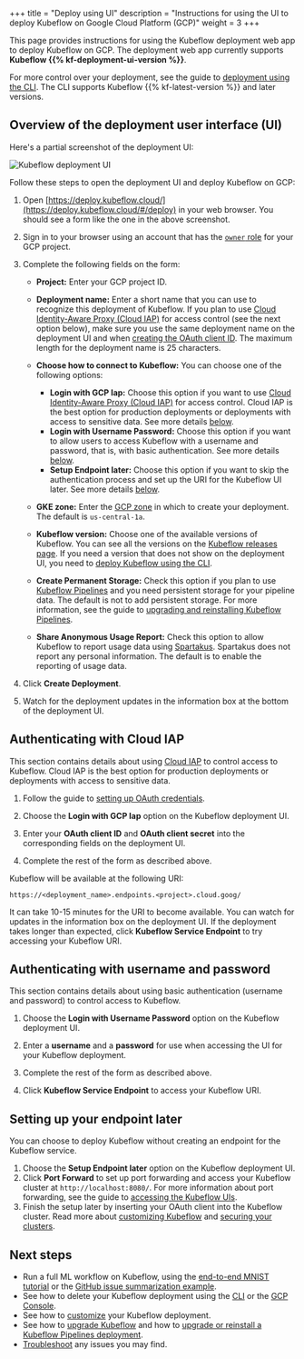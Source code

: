+++
title = "Deploy using UI"
description = "Instructions for using the UI to deploy Kubeflow on Google Cloud Platform (GCP)"
weight = 3
+++

This page provides instructions for using the Kubeflow deployment web app to
deploy Kubeflow on GCP. The deployment web app currently supports
**Kubeflow {{% kf-deployment-ui-version %}}**.

For more control over your deployment, see the guide to 
[deployment using the CLI](/docs/gke/deploy/deploy-cli).
The CLI supports Kubeflow {{% kf-latest-version %}} and later versions.

## Overview of the deployment user interface (UI)

Here's a partial screenshot of the deployment UI:

<img src="/docs/images/kubeflow-deployment.png" 
  alt="Kubeflow deployment UI"
  class="mt-3 mb-3 border border-info rounded">

Follow these steps to open the deployment UI and deploy Kubeflow on GCP:

1. Open [https://deploy.kubeflow.cloud/](https://deploy.kubeflow.cloud/#/deploy)
  in your web browser. You should see a form like the one in the above
  screenshot.
1. Sign in to your browser using an account that has the 
  [`owner` role](https://cloud.google.com/iam/docs/understanding-roles) 
  for your GCP project.
1. Complete the following fields on the form:

    * **Project:** Enter your GCP project ID.
    * **Deployment name:** Enter a short name that you can use to recognize this 
      deployment of Kubeflow. If you plan to use [Cloud Identity-Aware Proxy
      (Cloud IAP)](https://cloud.google.com/iap/docs/) for access control (see
      the next option below), make sure you use the same deployment name 
      on the deployment UI and when [creating the OAuth 
      client ID](/docs/gke/deploy/oauth-setup/).
      The maximum length for the deployment name is 25 characters.
    * **Choose how to connect to Kubeflow:** You can choose one of the
      following options:

      * **Login with GCP Iap:** Choose this option if you want to use [Cloud 
        Identity-Aware Proxy (Cloud
        IAP)](https://cloud.google.com/iap/docs/) for access control.
        Cloud IAP is the best option for production deployments or deployments 
        with access to sensitive data. See more details [below](#cloud-iap).
      * **Login with Username Password:** Choose this option if you want to
        allow users to access Kubeflow with a username and password, that is,
        with basic authentication. See more details [below](#basic-auth).
      * **Setup Endpoint later:** Choose this option if you want to skip
        the authentication process and set up the URI for the Kubeflow UI later.
        See more details [below](#later-auth).

    * **GKE zone:** Enter the 
      [GCP zone](https://cloud.google.com/compute/docs/regions-zones/) in which 
      to create your deployment. The default is `us-central-1a`.
    * **Kubeflow version:** Choose one of the available versions of Kubeflow.
      You can see all the versions on the 
      [Kubeflow releases page](https://github.com/kubeflow/kubeflow/releases/).
      If you need a version that does not show on the deployment UI, you need to
      [deploy Kubeflow using the CLI](/docs/gke/deploy/deploy-cli).
    * **Create Permanent Storage:** Check this option if you plan to use 
      [Kubeflow Pipelines](/docs/pipelines/pipelines-overview/) and you need 
      persistent storage for your pipeline data. The default is not to add
      persistent storage. For more information, see the guide to
      [upgrading and reinstalling Kubeflow Pipelines](/docs/pipelines/upgrade/).
    * **Share Anonymous Usage Report:** Check this option to allow Kubeflow to
      report usage data using [Spartakus](https://github.com/kubernetes-incubator/spartakus). Spartakus does not report any personal information. The 
      default is to enable the reporting of usage data.

1. Click **Create Deployment**.

1. Watch for the deployment updates in the information box at the bottom of the 
  deployment UI.

<a id="cloud-iap"></a>
## Authenticating with Cloud IAP

This section contains details about using [Cloud 
IAP](https://cloud.google.com/iap/docs/) to control access to Kubeflow. 
Cloud IAP is the best option for production deployments or deployments with 
access to sensitive data.

1. Follow the guide to [setting up OAuth 
  credentials](/docs/gke/deploy/oauth-setup/).

1. Choose the **Login with GCP Iap** option on the Kubeflow deployment UI.

1. Enter your **OAuth client ID** and **OAuth client secret** into the
  corresponding fields on the deployment UI.

1. Complete the rest of the form as described above.

Kubeflow will be available at the following URI:

```
https://<deployment_name>.endpoints.<project>.cloud.goog/
```

It can take 10-15 minutes for the URI to become available. You can watch
for updates in the information box on the deployment UI. If the deployment
takes longer than expected, click **Kubeflow Service Endpoint** to try
accessing your Kubeflow URI.

<a id="basic-auth"></a>
## Authenticating with username and password

This section contains details about using basic authentication (username and
password) to control access to Kubeflow. 

1. Choose the **Login with Username Password** option on the Kubeflow deployment UI.

1. Enter a **username** and a **password** for use when accessing the UI for
  your Kubeflow deployment.

1. Complete the rest of the form as described above.

1. Click **Kubeflow Service Endpoint** to access your Kubeflow URI.

<a id="later-auth"></a>
## Setting up your endpoint later

You can choose to deploy Kubeflow without creating an endpoint for the Kubeflow
service.

1. Choose the **Setup Endpoint later** option on the Kubeflow deployment UI.
1. Click **Port Forward** to set up port forwarding and access your Kubeflow 
  cluster at `http://localhost:8080/`. For more information about port 
  forwarding, see the guide to 
  [accessing the Kubeflow UIs](/docs/other-guides/accessing-uis/).
1. Finish the setup later by inserting your OAuth client into the
  Kubeflow cluster. Read more about 
  [customizing Kubeflow](/docs/gke/customizing-gke/) and
  [securing your clusters](/docs/gke/private-clusters/).

## Next steps

* Run a full ML workflow on Kubeflow, using the
  [end-to-end MNIST tutorial](/docs/gke/gcp-e2e/) or the
  [GitHub issue summarization 
  example](https://github.com/kubeflow/examples/tree/master/github_issue_summarization).
* See how to delete your Kubeflow deployment using the 
  [CLI](/docs/gke/deploy/delete-cli) 
   or the [GCP Console](/docs/gke/deploy/delete-ui).
* See how to [customize](/docs/gke/customizing-gke) your Kubeflow 
  deployment.
* See how to [upgrade Kubeflow](/docs/other-guides/upgrade/) and how to 
  [upgrade or reinstall a Kubeflow Pipelines 
  deployment](/docs/pipelines/upgrade/).
* [Troubleshoot](/docs/gke/troubleshooting-gke) any issues you may
  find.
